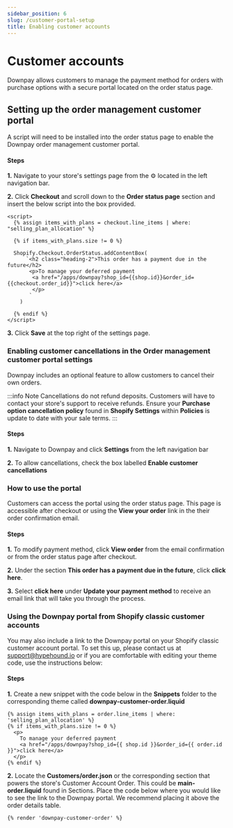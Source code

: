 ```yaml
---
sidebar_position: 6
slug: /customer-portal-setup
title: Enabling customer accounts
---
```


# Customer accounts

Downpay allows customers to manage the payment method for orders with purchase options with a secure portal located on the order status page. <!-- Enable either or both to allow customers more control to manage their orders. -->

<!-- >:::info Note
To set up Shopify customer accounts, review instructions provided [here](https://help.shopify.com/en/manual/customers/customer-accounts).
:::

## Shopify classic customer accounts

#### Steps

**1.** Click **Online Store** from your left navigation bar in Shopify Admin.

**2.** Click **Customize** on the theme you wish to add Downpay blocks to.

**3.** Login with a customer account using the top right account icon. 

Navigate to the **Classic customer accounts** template you are using from the dropdown menu at the top of the editor and then click the **Customer order** template. You may be asked to login to continue to the next step.

**4.** Select an order from the order list provided and hover below the order details section until you see a **+**. Click **Add block** and select the block named **Downpay App**. -->

## Setting up the order management customer portal

A script will need to be installed into the order status page to enable the Downpay order management customer portal.

#### Steps

**1.** Navigate to your store's settings page from the ⚙️ located in the left navigation bar.

**2.** Click **Checkout** and scroll down to the **Order status page** section and insert the below script into the box provided.

```
<script>
  {% assign items_with_plans = checkout.line_items | where: "selling_plan_allocation" %}

  {% if items_with_plans.size != 0 %}

  Shopify.Checkout.OrderStatus.addContentBox(
      `<h2 class="heading-2">This order has a payment due in the future</h2>
       <p>To manage your deferred payment 
        <a href="/apps/downpay?shop_id={{shop.id}}&order_id={{checkout.order_id}}">click here</a>
        </p>
       `
    )

  {% endif %}
</script>
```

**3.** Click **Save** at the top right of the settings page.

### Enabling customer cancellations in the Order management customer portal settings

Downpay includes an optional feature to allow customers to cancel their own orders.

:::info Note
Cancellations do not refund deposits. Customers will have to contact your store's support to receive refunds. Ensure your **Purchase option cancellation policy** found in **Shopify Settings** within **Policies** is update to date with your sale terms.
:::

#### Steps

**1.** Navigate to Downpay and click **Settings** from the left navigation bar

**2.** To allow cancellations, check the box labelled **Enable customer cancellations**

### How to use the portal

Customers can access the portal using the order status page. This page is accessible after checkout or using the **View your order** link in the their order confirmation email.

#### Steps

**1.** To modify payment method, click **View order** from the email confirmation or from the order status page after checkout.

**2.** Under the section **This order has a payment due in the future**, click **click here**.

**3.** Select **click here** under **Update your payment method** to receive an email link that will take you through the process.

### Using the Downpay portal from Shopify classic customer accounts

You may also include a link to the Downpay portal on your Shopify classic customer account portal. To set this up, please contact us at [support@hypehound.io](mailto:support@hypehound.io) or if you are comfortable with editing your theme code, use the instructions below: 

#### Steps

**1.** Create a new snippet with the code below in the **Snippets** folder to the corresponding theme called **downpay-customer-order.liquid**

```liquid
{% assign items_with_plans = order.line_items | where: 'selling_plan_allocation' %}
{% if items_with_plans.size != 0 %}
  <p>
    To manage your deferred payment
    <a href="/apps/downpay?shop_id={{ shop.id }}&order_id={{ order.id }}">click here</a>
  </p>
{% endif %}
```

**2.** Locate the **Customers/order.json** or the corresponding section that powers the store's Customer Account Order. This could be **main-order.liquid** found in Sections. Place the code below where you would like to see the link to the Downpay portal. We recommend placing it above the order details table. 

```
{% render 'downpay-customer-order' %}
```
